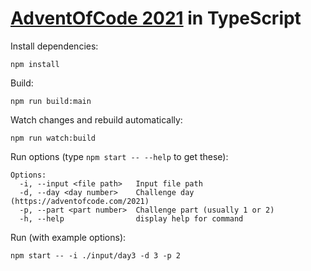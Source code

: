 # [AdventOfCode 2021](https://adventofcode.com/2021) in TypeScript

Install dependencies:

```
npm install
```

Build:

```
npm run build:main
```

Watch changes and rebuild automatically:

```
npm run watch:build
```

Run options (type `npm start -- --help` to get these):

```
Options:
  -i, --input <file path>   Input file path
  -d, --day <day number>    Challenge day (https://adventofcode.com/2021)
  -p, --part <part number>  Challenge part (usually 1 or 2)
  -h, --help                display help for command
```

Run (with example options):

```
npm start -- -i ./input/day3 -d 3 -p 2
```
